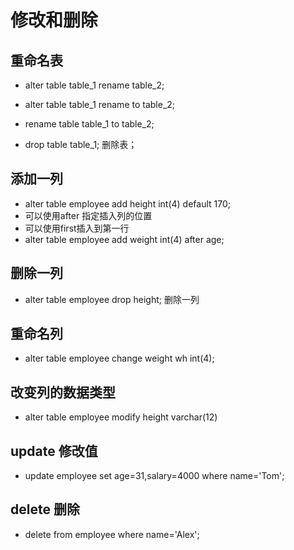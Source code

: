 # 修改和删除

## 重命名表
- alter table table_1 rename table_2;
- alter table table_1 rename to table_2;
- rename table table_1 to table_2;

- drop table table_1; 删除表；

## 添加一列
- alter table employee add height int(4) default 170;
- 可以使用after 指定插入列的位置
- 可以使用first插入到第一行
- alter table employee add weight int(4) after age;

## 删除一列
- alter table employee drop height; 删除一列

## 重命名列
- alter table employee change weight wh int(4);

## 改变列的数据类型
- alter table employee modify height varchar(12) 

## update 修改值
- update employee set age=31,salary=4000 where name='Tom';

## delete 删除
- delete from employee where name='Alex';
